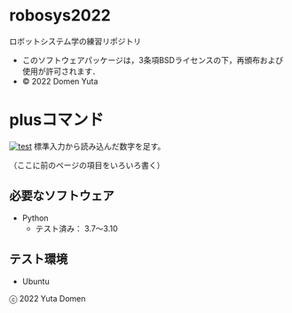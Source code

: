 # robosys2022
ロボットシステム学の練習リポジトリ

* このソフトウェアパッケージは，3条項BSDライセンスの下，再頒布および使用が許可されます．
* © 2022 Domen Yuta

# plusコマンド
[![test](https://github.com/yutadomen/robosys2022/actions/workflows/test.yml/badge.svg)](https://github.com/yutadomen/robosys2022/actions/workflows/test.yml)
標準入力から読み込んだ数字を足す。

（ここに前のページの項目をいろいろ書く）

## 必要なソフトウェア
* Python
  * テスト済み： 3.7～3.10

## テスト環境
* Ubuntu

ⓒ 2022 Yuta Domen
